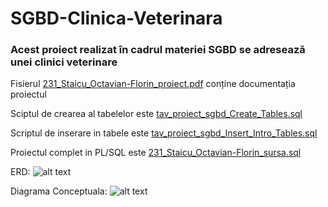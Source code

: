 # SGBD-Clinica-Veterinara

### Acest proiect realizat în cadrul materiei SGBD se adresează unei clinici veterinare

Fisierul [231_Staicu_Octavian-Florin_proiect.pdf](../main/231_Staicu_Octavian-Florin_proiect.pdf) conține documentația proiectul

Sciptul de crearea al tabelelor este [tav_proiect_sgbd_Create_Tables.sql](../main/tav_proiect_sgbd_Create_Tables.sql)

Scriptul de inserare in tabele este [tav_proiect_sgbd_Insert_Intro_Tables.sql](../main/tav_proiect_sgbd_Insert_Intro_Tables.sql)

Proiectul complet in PL/SQL este [231_Staicu_Octavian-Florin_sursa.sql](../main/231_Staicu_Octavian-Florin_sursa.sql)


ERD: 
![alt text](../main/tav_proiect_sgbd_erd.jpg)

Diagrama Conceptuala:
![alt text](../main/Relational_3.png)
